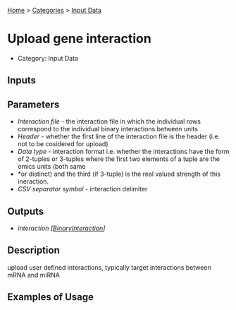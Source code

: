 
[Home](../../../index.html) > [Categories](../../index.html) > [Input Data](index.html)

# Upload gene interaction

* Category: Input Data

## Inputs



## Parameters

* *Interaction file* - the interaction file in which the individual rows correspond to the individual binary interactions between units
* *Header* - whether the first line of the interaction file is the header (i.e. not to be cosidered for upload)
* *Data type* - interaction format i.e. whether the interactions have the form of 2-tuples or 3-tuples where the first two elements of a tuple are the omics units (both same
* *or distinct) and the third (if 3-tuple) is the real valued strength of this ineraction.
* *CSV separator symbol* - interaction delimiter

## Outputs

* *interaction [[BinaryInteraction](../../../data_types.html#binaryinteraction)]*

## Description

  upload user defined interactions, typically target interactions between mRNA and miRNA

## Examples of Usage
        